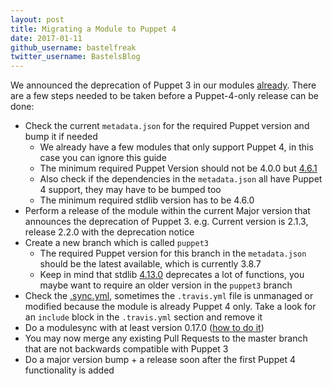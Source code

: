 ```yaml
---
layout: post
title: Migrating a Module to Puppet 4
date: 2017-01-11
github_username: bastelfreak
twitter_username: BastelsBlog
---
```



We announced the deprecation of Puppet 3 in our modules
[already](https://voxpupuli.org/blog/2016/12/22/putting-down-puppet-3/). There
are a few steps needed to be taken before a Puppet-4-only release can be done:

* Check the current `metadata.json` for the required Puppet version and bump it if needed
  * We already have a few modules that only support Puppet 4, in this case you can ignore this guide
  * The minimum required Puppet Version should not be 4.0.0 but [4.6.1](https://github.com/voxpupuli/community-triage/blob/master/modules/notes/2017-01-05.md#discussion)
  * Also check if the dependencies in the `metadata.json` all have Puppet 4 support, they may have to be bumped too
  * The minimum required stdlib version has to be 4.6.0
* Perform a release of the module within the current Major version that announces the deprecation of Puppet 3. e.g. Current version is 2.1.3, release 2.2.0 with the deprecation notice
* Create a new branch which is called `puppet3`
  * The required Puppet version for this branch in the `metadata.json` should be the latest available, which is currently 3.8.7
  * Keep in mind that stdlib [4.13.0](https://forge.puppet.com/puppetlabs/stdlib/changelog#supported-release-4130) deprecates a lot of functions, you maybe want to require an older version in the `puppet3` branch
* Check the [.sync.yml](https://github.com/voxpupuli/puppet-tea/blob/e49d6d1ce8ba71c2123edf9fae45cde19e603ec3/.sync.yml#L3-L17), sometimes the `.travis.yml` file is unmanaged or modified because the module is already Puppet 4 only. Take a look for an `include` block in the `.travis.yml` section and remove it
* Do a modulesync with at least version 0.17.0 ([how to do it](https://github.com/voxpupuli/modulesync_config#how-to-use-it))
* You may now merge any existing Pull Requests to the master branch that are not backwards compatible with Puppet 3
* Do a major version bump + a release soon after the first Puppet 4 functionality is added
